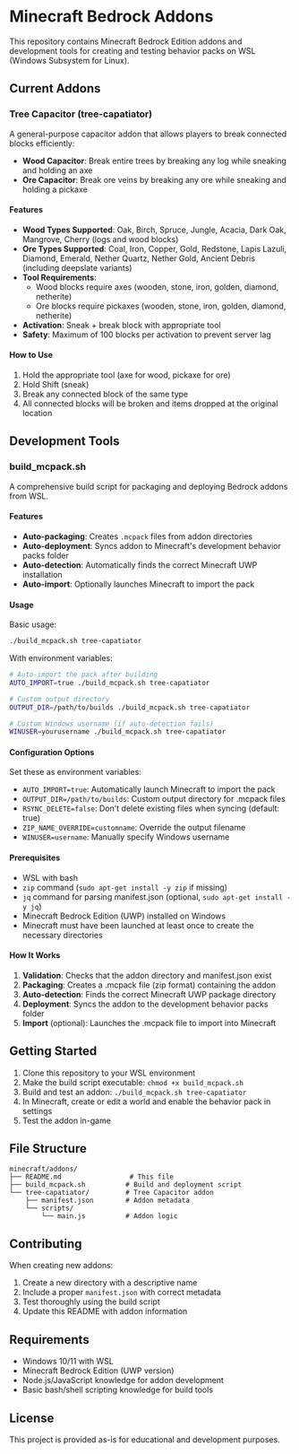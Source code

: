 # Minecraft Bedrock Addons

This repository contains Minecraft Bedrock Edition addons and development tools for creating and testing behavior packs on WSL (Windows Subsystem for Linux).

## Current Addons

### Tree Capacitor (tree-capatiator)

A general-purpose capacitor addon that allows players to break connected blocks efficiently:

- **Wood Capacitor**: Break entire trees by breaking any log while sneaking and holding an axe
- **Ore Capacitor**: Break ore veins by breaking any ore while sneaking and holding a pickaxe

#### Features

- **Wood Types Supported**: Oak, Birch, Spruce, Jungle, Acacia, Dark Oak, Mangrove, Cherry (logs and wood blocks)
- **Ore Types Supported**: Coal, Iron, Copper, Gold, Redstone, Lapis Lazuli, Diamond, Emerald, Nether Quartz, Nether Gold, Ancient Debris (including deepslate variants)
- **Tool Requirements**: 
  - Wood blocks require axes (wooden, stone, iron, golden, diamond, netherite)
  - Ore blocks require pickaxes (wooden, stone, iron, golden, diamond, netherite)
- **Activation**: Sneak + break block with appropriate tool
- **Safety**: Maximum of 100 blocks per activation to prevent server lag

#### How to Use

1. Hold the appropriate tool (axe for wood, pickaxe for ore)
2. Hold Shift (sneak)
3. Break any connected block of the same type
4. All connected blocks will be broken and items dropped at the original location

## Development Tools

### build_mcpack.sh

A comprehensive build script for packaging and deploying Bedrock addons from WSL.

#### Features

- **Auto-packaging**: Creates `.mcpack` files from addon directories
- **Auto-deployment**: Syncs addon to Minecraft's development behavior packs folder
- **Auto-detection**: Automatically finds the correct Minecraft UWP installation
- **Auto-import**: Optionally launches Minecraft to import the pack

#### Usage

Basic usage:
```bash
./build_mcpack.sh tree-capatiator
```

With environment variables:
```bash
# Auto-import the pack after building
AUTO_IMPORT=true ./build_mcpack.sh tree-capatiator

# Custom output directory
OUTPUT_DIR=/path/to/builds ./build_mcpack.sh tree-capatiator

# Custom Windows username (if auto-detection fails)
WINUSER=yourusername ./build_mcpack.sh tree-capatiator
```

#### Configuration Options

Set these as environment variables:

- `AUTO_IMPORT=true`: Automatically launch Minecraft to import the pack
- `OUTPUT_DIR=/path/to/builds`: Custom output directory for .mcpack files
- `RSYNC_DELETE=false`: Don't delete existing files when syncing (default: true)
- `ZIP_NAME_OVERRIDE=customname`: Override the output filename
- `WINUSER=username`: Manually specify Windows username

#### Prerequisites

- WSL with bash
- `zip` command (`sudo apt-get install -y zip` if missing)
- `jq` command for parsing manifest.json (optional, `sudo apt-get install -y jq`)
- Minecraft Bedrock Edition (UWP) installed on Windows
- Minecraft must have been launched at least once to create the necessary directories

#### How It Works

1. **Validation**: Checks that the addon directory and manifest.json exist
2. **Packaging**: Creates a .mcpack file (zip format) containing the addon
3. **Auto-detection**: Finds the correct Minecraft UWP package directory
4. **Deployment**: Syncs the addon to the development behavior packs folder
5. **Import** (optional): Launches the .mcpack file to import into Minecraft

## Getting Started

1. Clone this repository to your WSL environment
2. Make the build script executable: `chmod +x build_mcpack.sh`
3. Build and test an addon: `./build_mcpack.sh tree-capatiator`
4. In Minecraft, create or edit a world and enable the behavior pack in settings
5. Test the addon in-game

## File Structure

```
minecraft/addons/
├── README.md                 # This file
├── build_mcpack.sh          # Build and deployment script
└── tree-capatiator/         # Tree Capacitor addon
    ├── manifest.json        # Addon metadata
    └── scripts/
        └── main.js          # Addon logic
```

## Contributing

When creating new addons:

1. Create a new directory with a descriptive name
2. Include a proper `manifest.json` with correct metadata
3. Test thoroughly using the build script
4. Update this README with addon information

## Requirements

- Windows 10/11 with WSL
- Minecraft Bedrock Edition (UWP version)
- Node.js/JavaScript knowledge for addon development
- Basic bash/shell scripting knowledge for build tools

## License

This project is provided as-is for educational and development purposes.